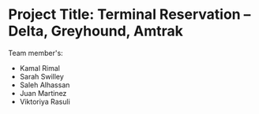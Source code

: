 # Project Title: Terminal Reservation – Delta, Greyhound, Amtrak

Team member's: 
- Kamal Rimal 
- Sarah Swilley 
- Saleh Alhassan 
- Juan Martinez 
- Viktoriya Rasuli

